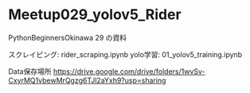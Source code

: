 # Meetup029_yolov5_Rider

PythonBeginnersOkinawa 29 の資料

スクレイピング: rider_scraping.ipynb
yolo学習: 01_yolov5_training.ipynb


Data保存場所
https://drive.google.com/drive/folders/1wvSv-CxyrMQ1vbewMrQgzg6TJl2aYxh9?usp=sharing